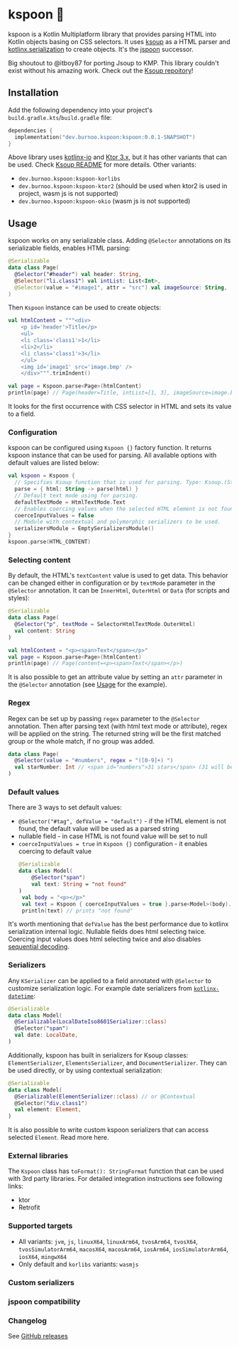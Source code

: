 # kspoon 🥄

kspoon is a Kotlin Multiplatform library that provides parsing HTML into Kotlin objects basing on CSS selectors.
It uses [ksoup](https://github.com/fleeksoft/ksoup) as a HTML parser and
[kotlinx.serialization](https://github.com/Kotlin/kotlinx.serialization) to create objects.
It's the [jspoon](https://github.com/DroidsOnRoids/jspoon/]) successor.

Big shoutout to @itboy87 for porting Jsoup to KMP. This library couldn't exist without his amazing work.
Check out the [Ksoup repoitory](https://github.com/fleeksoft/ksoup)!

## Installation

Add the following dependency into your project's `build.gradle.kts`/`build.gradle` file:

```kotlin
dependencies {
  implementation("dev.burnoo.kspoon:kspoon:0.0.1-SNAPSHOT")
}
```

Above library uses [kotlinx-io](https://github.com/Kotlin/kotlinx-io) and [Ktor 3.x](https://github.com/ktorio/ktor),
but it has other variants that can be used.
Check [Ksoup README](https://github.com/fleeksoft/ksoup?tab=readme-ov-file#ksoup-is-published-on-maven-central)
for more details. Other variants:

- `dev.burnoo.kspoon:kspoon-korlibs`
- `dev.burnoo.kspoon:kspoon-ktor2` (should be used when ktor2 is used in project, wasm js is not supported)
- `dev.burnoo.kspoon:kspoon-okio` (wasm js is not supported)

## Usage

kspoon works on any serializable class. Adding `@Selector` annotations on its serializable fields, enables HTML parsing:

```kotlin
@Serializable
data class Page(
  @Selector("#header") val header: String,
  @Selector("li.class1") val intList: List<Int>,
  @Selector(value = "#image1", attr = "src") val imageSource: String,
)
```

Then `Kspoon` instance can be used to create objects:

```kotlin
val htmlContent = """<div>
    <p id='header'>Title</p>
    <ul>
    <li class='class1'>1</li>
    <li>2</li>
    <li class='class1'>3</li>
    </ul>
    <img id='image1' src='image.bmp' />
    </div>""".trimIndent()

val page = Kspoon.parse<Page>(htmlContent)
println(page) // Page(header=Title, intList=[1, 3], imageSource=image.bmp)
```

It looks for the first occurrence with CSS selector in HTML and sets its value to a field.

### Configuration

kspoon can be configured using `Kspoon {}` factory function. It returns kspoon instance that can be used for parsing.
All available options with default values are listed below:

```kotlin
val kspoon = Kspoon {
  // Specifies Ksoup function that is used for parsing. Type: Ksoup.(String) -> Document
  parse = { html: String -> parse(html) }
  // Default text mode using for parsing.
  defaultTextMode = HtmlTextMode.Text
  // Enables coercing values when the selected HTML element is not found.
  coerceInputValues = false
  // Module with contextual and polymorphic serializers to be used.
  serializersModule = EmptySerializersModule()
}
kspoon.parse(HTML_CONTENT)
```

### Selecting content

By default, the HTML's `textContent` value is used to get data. This behavior can be changed either in configuration or
by `textMode` parameter in the `@Selector` annotation. It can be `InnerHtml`, `OuterHtml`
or `Data` (for scripts and styles):
```kotlin
@Serializable
data class Page(
  @Selector("p", textMode = SelectorHtmlTextMode.OuterHtml)
  val content: String
)

val htmlContent = "<p><span>Text</span></p>"
val page = Kspoon.parse<Page>(htmlContent)
println(page) // Page(content=<p><span>Text</span></p>)
```

It is also possible to get an attribute value by setting an `attr` parameter in the `@Selector` annotation
(see [Usage](#Usage) for the example).

### Regex

Regex can be set up by passing `regex` parameter to the `@Selector` annotation.
Then after parsing text (with html text mode or attribute), regex will be applied on the string.
The returned string will be the first matched group or the whole match, if no group was added.

```kotlin
data class Page(
  @Selector(value = "#numbers", regex = "([0-9]+) ")
  val starNumber: Int // <span id="numbers">31 stars</span> (31 will be parsed)
)
```

### Default values

There are 3 ways to set default values:

- `@Selector("#tag", defValue = "default")` - if the HTML element is not found, the default value will be used as a
  parsed string
- nullable field - in case HTML is not found value will be set to null
- `coerceInputValues = true` in `Kspoon {}` configuration - it enables coercing to default value
  ```kotlin
  @Serializable
  data class Model(
      @Selector("span")
      val text: String = "not found"
  ) 
   val body = "<p></p>"
   val text = Kspoon { coerceInputValues = true }.parse<Model>(body).text
   println(text) // prints "not found"
  ```

It's worth mentioning that `defValue` has the best performance due to kotlinx serialization internal logic.
Nullable fields does html selecting twice. Coercing input values does html selecting twice and also disables
[sequential decoding](https://kotlinlang.org/api/kotlinx.serialization/kotlinx-serialization-core/kotlinx.serialization.encoding/-composite-decoder/decode-sequentially.html).

### Serializers

Any `KSerializer` can be applied to a field annotated with `@Selector` to customize serialization logic.
For example date serializers from [`kotlinx-datetime`](https://github.com/Kotlin/kotlinx-datetime):

```kotlin
@Serializable
data class Model(
  @Serializable(LocalDateIso8601Serializer::class)
  @Selector("span")
  val date: LocalDate,
)
```

Additionally, kspoon has built in serializers for Ksoup classes: `ElementSerializer`, `ElementsSerializer`, and
`DocumentSerializer`.
They can be used directly, or by using contextual serialization:

```kotlin
@Serializable
data class Model(
  @Serializable(ElementSerializer::class) // or @Contextual
  @Selector("div.class1")
  val element: Element,
)
```

It is also possible to write custom kspoon serializers that can access selected `Element`.
Read more here.

### External libraries

The `Kspoon` class has `toFormat(): StringFormat` function that can be used with 3rd party libraries.
For detailed integration instructions see following links:

- ktor
- Retrofit

### Supported targets

- All variants: `jvm`, `js`, `linuxX64`, `linuxArm64`, `tvosArm64`, `tvosX64`, `tvosSimulatorArm64`, `macosX64`,
  `macosArm64`, `iosArm64`, `iosSimulatorArm64`, `iosX64`, `mingwX64`
- Only default and `korlibs` variants: `wasmjs`

### Custom serializers

### jspoon compatibility

### Changelog

See [GitHub releases](https://github.com/burnoo/kspoon/releases)
